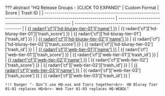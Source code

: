 ??? abstract "HQ Release Groups - [CLICK TO EXPAND]"
    | Custom Format                                                                                                     | Score                                                  | Trash ID                                            |
    | ----------------------------------------------------------------------------------------------------------------- | ------------------------------------------------------ | --------------------------------------------------- |
    | [{{ radarr['cf']['hd-bluray-tier-01']['name'] }}](/Radarr/Radarr-collection-of-custom-formats/#hd-bluray-tier-01) | {{ radarr['cf']['hd-bluray-tier-01']['trash_score'] }} | {{ radarr['cf']['hd-bluray-tier-01']['trash_id'] }} |
    | [{{ radarr['cf']['hd-bluray-tier-02']['name'] }}](/Radarr/Radarr-collection-of-custom-formats/#hd-bluray-tier-02) | {{ radarr['cf']['hd-bluray-tier-02']['trash_score'] }} | {{ radarr['cf']['hd-bluray-tier-02']['trash_id'] }} |
    | [{{ radarr['cf']['web-tier-01']['name'] }}](/Radarr/Radarr-collection-of-custom-formats/#web-tier-01)             | {{ radarr['cf']['web-tier-01']['trash_score'] }}       | {{ radarr['cf']['web-tier-01']['trash_id'] }}       |
    | [{{ radarr['cf']['web-tier-02']['name'] }}](/Radarr/Radarr-collection-of-custom-formats/#web-tier-02)             | {{ radarr['cf']['web-tier-02']['trash_score'] }}       | {{ radarr['cf']['web-tier-02']['trash_id'] }}       |
    | [{{ radarr['cf']['web-tier-03']['name'] }}](/Radarr/Radarr-collection-of-custom-formats/#web-tier-03)             | {{ radarr['cf']['web-tier-03']['trash_score'] }}       | {{ radarr['cf']['web-tier-03']['trash_id'] }}       |

    !!! Danger "- Don’t use HQ-xxx and Tiers together<br>- HD Bluray Tier 01-02 replaces HQ<br>- Web Tier 01-03 replaces HQ-WEBDL"
